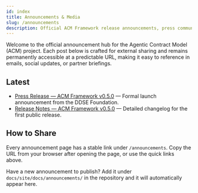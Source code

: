 ```yaml
---
id: index
title: Announcements & Media
slug: /announcements
description: Official ACM Framework release announcements, press communications, and other externally shareable updates.
---
```


Welcome to the official announcement hub for the Agentic Contract Model (ACM) project. Each post below is crafted for external sharing and remains permanently accessible at a predictable URL, making it easy to reference in emails, social updates, or partner briefings.

## Latest

- [Press Release — ACM Framework v0.5.0](./press-release-v0-5-0.md) — Formal launch announcement from the DDSE Foundation.
- [Release Notes — ACM Framework v0.5.0](./release-notes-v0-5-0.md) — Detailed changelog for the first public release.

## How to Share

Every announcement page has a stable link under `/announcements`. Copy the URL from your browser after opening the page, or use the quick links above.

Have a new announcement to publish? Add it under `docs/site/docs/announcements/` in the repository and it will automatically appear here.
